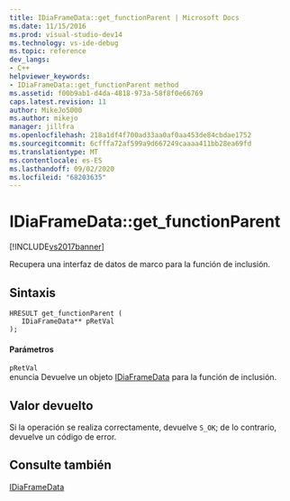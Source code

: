 ```yaml
---
title: IDiaFrameData::get_functionParent | Microsoft Docs
ms.date: 11/15/2016
ms.prod: visual-studio-dev14
ms.technology: vs-ide-debug
ms.topic: reference
dev_langs:
- C++
helpviewer_keywords:
- IDiaFrameData::get_functionParent method
ms.assetid: f00b9ab1-d4da-4818-973a-58f8f0e66769
caps.latest.revision: 11
author: MikeJo5000
ms.author: mikejo
manager: jillfra
ms.openlocfilehash: 218a1df4f700ad33aa0af0aa453de84cbdae1752
ms.sourcegitcommit: 6cfffa72af599a9d667249caaaa411bb28ea69fd
ms.translationtype: MT
ms.contentlocale: es-ES
ms.lasthandoff: 09/02/2020
ms.locfileid: "68203635"
---
```

# <a name="idiaframedataget_functionparent"></a>IDiaFrameData::get_functionParent
[!INCLUDE[vs2017banner](../../includes/vs2017banner.md)]

Recupera una interfaz de datos de marco para la función de inclusión.  
  
## <a name="syntax"></a>Sintaxis  
  
```cpp#  
HRESULT get_functionParent (   
   IDiaFrameData** pRetVal  
);  
```  
  
#### <a name="parameters"></a>Parámetros  
 `pRetVal`  
 enuncia Devuelve un objeto [IDiaFrameData](../../debugger/debug-interface-access/idiaframedata.md) para la función de inclusión.  
  
## <a name="return-value"></a>Valor devuelto  
 Si la operación se realiza correctamente, devuelve `S_OK`; de lo contrario, devuelve un código de error.  
  
## <a name="see-also"></a>Consulte también  
 [IDiaFrameData](../../debugger/debug-interface-access/idiaframedata.md)
